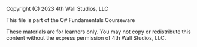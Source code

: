 Copyright (C) 2023 4th Wall Studios, LLC

This file is part of the C# Fundamentals Courseware

These materials are for learners only. You may not copy or redistribute this content without the express permission of 4th Wall Studios, LLC.
